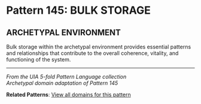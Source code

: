 # Pattern 145: BULK STORAGE

## ARCHETYPAL ENVIRONMENT

Bulk storage within the archetypal environment provides essential patterns and relationships that contribute to the overall coherence, vitality, and functioning of the system.

---

*From the UIA 5-fold Pattern Language collection*  
*Archetypal domain adaptation of Pattern 145*

**Related Patterns**: [View all domains for this pattern](../../UIA/md/T145%20BULK%20STORAGE.md)
